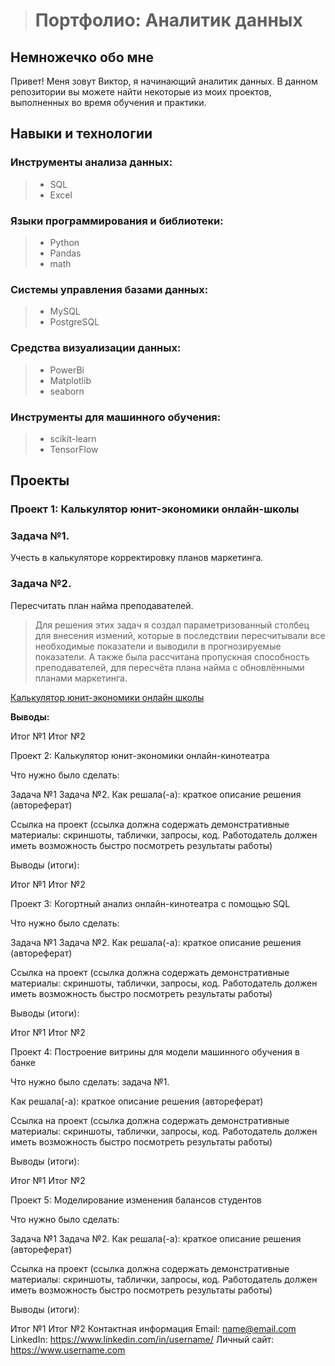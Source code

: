 > # Портфолио: Аналитик данных

## Немножечко обо мне

Привет! Меня зовут Виктор, я начинающий аналитик данных. В данном репозитории вы можете найти некоторые из моих проектов, выполненных во время обучения и практики.

## Навыки и технологии

### Инструменты анализа данных:   
>- SQL
>- Excel   
### Языки программирования и библиотеки:    
>- Python
>- Pandas
>- math   
### Системы управления базами данных:     
>- MySQL
>- PostgreSQL   
### Средства визуализации данных:    
>- PowerBi
>- Matplotlib
>- seaborn   
### Инструменты для машинного обучения:    
>- scikit-learn
>- TensorFlow

## Проекты

### Проект 1: Калькулятор юнит-экономики онлайн-школы

### Задача №1.   
Учесть в калькуляторе корректировку планов маркетинга.

### Задача №2.   
Пересчитать план найма преподавателей.   

>Для решения этих задач я создал параметризованный столбец для внесения измений, которые в последствии пересчитывали все необходимые показатели и выводили в прогнозируемые показатели. А также была рассчитана пропускная способность преподавателей, для пересчёта плана найма с обновлёнными планами маркетинга.

[Калькулятор юнит-экономики онлайн школы](https://disk.yandex.ru/client/disk/Юнит-экономика%20)

**Выводы:**   

Итог №1
Итог №2

Проект 2: Калькулятор юнит-экономики онлайн-кинотеатра

Что нужно было сделать:

Задача №1
Задача №2.
Как решала(-а): краткое описание решения (автореферат)

Ссылка на проект (ссылка должна содержать демонстративные материалы: скриншоты, таблички, запросы, код. Работодатель должен иметь возможность быстро посмотреть результаты работы)

Выводы (итоги):

Итог №1
Итог №2


Проект 3: Когортный анализ онлайн-кинотеатра с помощью SQL

Что нужно было сделать:

Задача №1
Задача №2.
Как решала(-а): краткое описание решения (автореферат)

Ссылка на проект (ссылка должна содержать демонстративные материалы: скриншоты, таблички, запросы, код. Работодатель должен иметь возможность быстро посмотреть результаты работы)

Выводы (итоги):

Итог №1
Итог №2

Проект 4: Построение витрины для модели машинного обучения в банке

Что нужно было сделать: задача №1.

Как решала(-а): краткое описание решения (автореферат)

Ссылка на проект (ссылка должна содержать демонстративные материалы: скриншоты, таблички, запросы, код. Работодатель должен иметь возможность быстро посмотреть результаты работы)

Выводы (итоги):

Итог №1
Итог №2

Проект 5: Моделирование изменения балансов студентов

Что нужно было сделать:

Задача №1
Задача №2.
Как решала(-а): краткое описание решения (автореферат)

Ссылка на проект (ссылка должна содержать демонстративные материалы: скриншоты, таблички, запросы, код. Работодатель должен иметь возможность быстро посмотреть результаты работы)

Выводы (итоги):

Итог №1
Итог №2
Контактная информация
Email: name@email.com
LinkedIn: https://www.linkedin.com/in/username/
Личный сайт: https://www.username.com
